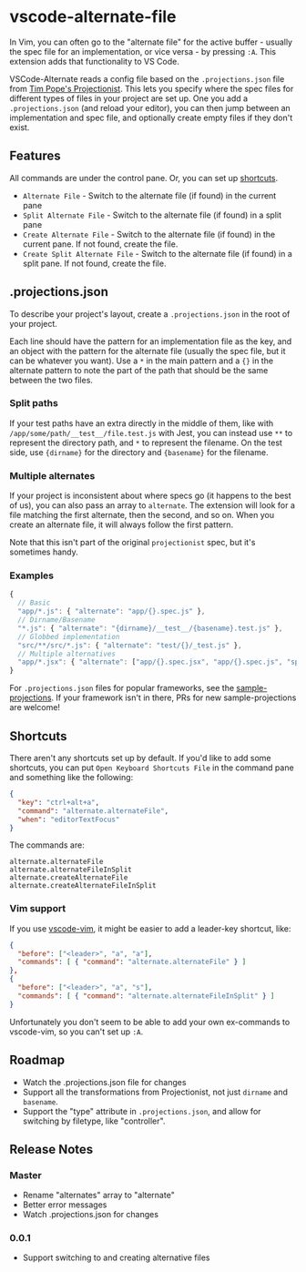 # vscode-alternate-file

In Vim, you can often go to the "alternate file" for the active buffer - usually the spec file for an implementation, or vice versa - by pressing `:A`. This extension adds that functionality to VS Code.

VSCode-Alternate reads a config file based on the `.projections.json` file from [Tim Pope's Projectionist](https://github.com/tpope/vim-projectionist). This lets you specify where the spec files for different types of files in your project are set up. One you add a `.projections.json` (and reload your editor), you can then jump between an implementation and spec file, and optionally create empty files if they don't exist.

## Features

All commands are under the control pane. Or, you can set up [shortcuts](#shortcuts).

- `Alternate File` - Switch to the alternate file (if found) in the current pane
- `Split Alternate File` - Switch to the alternate file (if found) in a split pane
- `Create Alternate File` - Switch to the alternate file (if found) in the current pane. If not found, create the file.
- `Create Split Alternate File` - Switch to the alternate file (if found) in a split pane. If not found, create the file.

## .projections.json

To describe your project's layout, create a `.projections.json` in the root of your project.

Each line should have the pattern for an implementation file as the key, and an object with the pattern for the alternate file (usually the spec file, but it can be whatever you want). Use a `*` in the main pattern and a `{}` in the alternate pattern to note the part of the path that should be the same between the two files.

### Split paths

If your test paths have an extra directly in the middle of them, like with `/app/some/path/__test__/file.test.js` with Jest, you can instead use `**` to represent the directory path, and `*` to represent the filename. On the test side, use `{dirname}` for the directory and `{basename}` for the filename.

### Multiple alternates

If your project is inconsistent about where specs go (it happens to the best of us), you can also pass an array to `alternate`. The extension will look for a file matching the first alternate, then the second, and so on. When you create an alternate file, it will always follow the first pattern.

Note that this isn't part of the original `projectionist` spec, but it's sometimes handy.

### Examples

```js
{
  // Basic
  "app/*.js": { "alternate": "app/{}.spec.js" },
  // Dirname/Basename
  "*.js": { "alternate": "{dirname}/__test__/{basename}.test.js" },
  // Globbed implementation
  "src/**/src/*.js": { "alternate": "test/{}/_test.js" },
  // Multiple alternatives
  "app/*.jsx": { "alternate": ["app/{}.spec.jsx", "app/{}.spec.js", "spec/js/{}_spec.js"] }
}
```

For `.projections.json` files for popular frameworks, see the [sample-projections](/sample-projections). If your framework isn't in there, PRs for new sample-projections are welcome!

## Shortcuts

There aren't any shortcuts set up by default. If you'd like to add some shortcuts, you can put `Open Keyboard Shortcuts File` in the command pane and something like the following:

```json
{
  "key": "ctrl+alt+a",
  "command": "alternate.alternateFile",
  "when": "editorTextFocus"
}
```

The commands are:

```text
alternate.alternateFile
alternate.alternateFileInSplit
alternate.createAlternateFile
alternate.createAlternateFileInSplit
```

### Vim support

If you use [vscode-vim](https://github.com/VSCodeVim/Vim), it might be easier to add a leader-key shortcut, like:

```json
{
  "before": ["<leader>", "a", "a"],
  "commands": [ { "command": "alternate.alternateFile" } ]
},
{
  "before": ["<leader>", "a", "s"],
  "commands": [ { "command": "alternate.alternateFileInSplit" } ]
}
```

Unfortunately you don't seem to be able to add your own ex-commands to vscode-vim, so you can't set up `:A`.

## Roadmap

- Watch the .projections.json file for changes
- Support all the transformations from Projectionist, not just `dirname` and `basename`.
- Support the "type" attribute in `.projections.json`, and allow for switching by filetype, like "controller".

## Release Notes

### Master

- Rename "alternates" array to "alternate"
- Better error messages
- Watch .projections.json for changes

### 0.0.1

- Support switching to and creating alternative files
